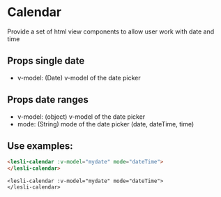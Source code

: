 # Calendar
Provide a set of html view components to allow user work with date and time

## Props single date
- v-model: (Date) v-model of the date picker

## Props date ranges
- v-model: (object) v-model of the date picker
- mode: (String) mode of the date picker (date, dateTime, time)

## Use examples:

```html
<lesli-calendar :v-model="mydate" mode="dateTime">
</lesli-calendar>
```


```raw
<lesli-calendar :v-model="mydate" mode="dateTime">
</lesli-calendar>
```
